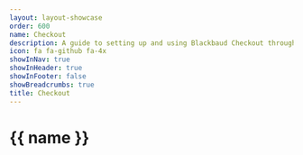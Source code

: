 ```yaml
---
layout: layout-showcase
order: 600
name: Checkout
description: A guide to setting up and using Blackbaud Checkout through the Payments API.
icon: fa fa-github fa-4x
showInNav: true
showInHeader: true
showInFooter: false
showBreadcrumbs: true
title: Checkout
---
```


# {{ name }}

